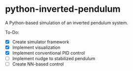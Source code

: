 # python-inverted-pendulum

A Python-based simulation of an inverted pendulum system.

To-Do:
- [X] Create simulator framework
- [X] Implement visualization
- [X] Implement conventional PID control
- [ ] Implement nudge to stabilized pendulum
- [ ] Create NN-based control
